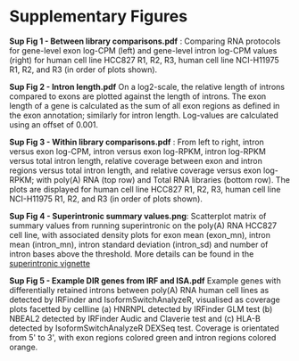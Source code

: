 # Supplementary Figures

**Sup Fig 1 - Between library comparisons.pdf** : Comparing RNA protocols for gene-level exon log-CPM (left) and gene-level intron log-CPM values (right) for human cell line HCC827 R1, R2, R3, human cell line NCI-H11975 R1, R2, and R3 (in order of plots shown).

**Sup Fig 2 - Intron length.pdf** On a log2-scale, the relative length of introns compared to exons are plotted against the length of introns. The exon length of a gene is calculated as the sum of all exon regions as defined in the exon annotation; similarly for intron length. Log-values are calculated using an offset of 0.001. 

**Sup Fig 3 - Within library comparisons.pdf** : From left to right, intron versus exon log-CPM, intron versus exon log-RPKM, intron log-RPKM versus total intron length, relative coverage between exon and intron regions versus total intron length, and relative coverage versus exon log-RPKM; with poly(A) RNA (top row) and Total RNA libraries (bottom row). The plots are displayed for human cell line HCC827 R1, R2, R3, human cell line NCI-H11975 R1, R2, and R3 (in order of plots shown).

**Sup Fig 4 - Superintronic summary values.png**: Scatterplot matrix of summary values from running superintronic on the poly(A) RNA HCC827 cell line, with associated density plots for exon mean (exon_mn), intron mean (intron_mn), intron standard deviation (intron_sd) and number of intron bases above the threshold. More details can be found in the [superintronic vignette](http://htmlpreview.github.io/?https://github.com/sa-lee/analysis-superintronic/blob/master/Rmd/01-superintronic.html)

**Sup Fig 5 - Example DIR genes from IRF and ISA.pdf** Example genes with differentially retained introns between poly(A) RNA human cell lines as detected by IRFinder and IsoformSwitchAnalyzeR, visualised as coverage plots facetted by cellline (a) HNRNPL detected by IRFinder GLM test (b) NBEAL2 detected by IRFinder Audic and Claverie test and (c) HLA-B detected by IsoformSwitchAnalyzeR DEXSeq test. Coverage is orientated from 5' to 3', with exon regions colored green and intron regions colored orange.

<!--
**Overlap in intron retention methods.png**: UpSet plot showing overlap between superintronic and other intron retention methods. More details can be found in the [overlaps vignette](http://htmlpreview.github.io/?https://github.com/sa-lee/analysis-superintronic/blob/master/Rmd/03-overlaps.html)

**Overlap in novel methods.png**: UpSet plot showing overlap between superintronic and index. More details can be found in the [overlaps vignette](http://htmlpreview.github.io/?https://github.com/sa-lee/analysis-superintronic/blob/master/Rmd/03-overlaps.html).

**Coverage Plots** : Directory links for results from superintronic, IRfinder and IsoformSwitchAnalyzeR on poly(A) RNA libraries. Genes are named by GENCODE gene ID.

1. [*superintronic*](https://github.com/sa-lee/analysis-superintronic/tree/master/img/superintronic-polyA-cov)
2. [*IRFinder*](https://github.com/sa-lee/analysis-superintronic/tree/master/img/irfinder-cov) 
3. [*IsoformSwitchAnalyzeR*](https://github.com/sa-lee/analysis-superintronic/tree/master/img/isa-cov)
-->
